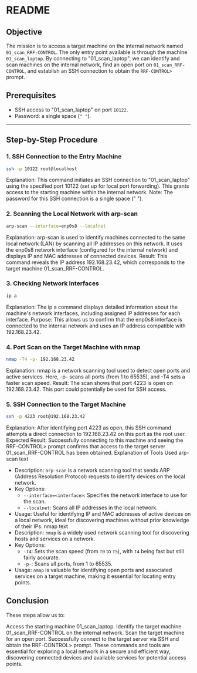 # README

## Objective

The mission is to access a target machine on the internal network named `01_scan_RRF-CONTROL`. The only entry point available is through the machine `01_scan_laptop`. By connecting to "01_scan_laptop", we can identify and scan machines on the internal network, find an open port on `01_scan_RRF-CONTROL`, and establish an SSH connection to obtain the `RRF-CONTROL>` prompt.

## Prerequisites

- SSH access to "01_scan_laptop" on port `10122`.
- Password: a single space (`" "`).

---

## Step-by-Step Procedure

### 1. SSH Connection to the Entry Machine

```bash
ssh -p 10122 root@localhost
```

Explanation: This command initiates an SSH connection to "01_scan_laptop" using the specified port 10122 (set up for local port forwarding). This grants access to the starting machine within the internal network.
Note: The password for this SSH connection is a single space (" ").
### 2. Scanning the Local Network with arp-scan

```bash
arp-scan --interface=enp0s8 --localnet
```
Explanation: arp-scan is used to identify machines connected to the same local network (LAN) by scanning all IP addresses on this network. It uses the enp0s8 network interface (configured for the internal network) and displays IP and MAC addresses of connected devices.
Result: This command reveals the IP address 192.168.23.42, which corresponds to the target machine 01_scan_RRF-CONTROL.
### 3. Checking Network Interfaces
```bash
ip a
```
Explanation: The ip a command displays detailed information about the machine's network interfaces, including assigned IP addresses for each interface.
Purpose: This allows us to confirm that the enp0s8 interface is connected to the internal network and uses an IP address compatible with 192.168.23.42.
### 4. Port Scan on the Target Machine with nmap
```bash
nmap -T4 -p- 192.168.23.42
```
Explanation: nmap is a network scanning tool used to detect open ports and active services. Here, -p- scans all ports (from 1 to 65535), and -T4 sets a faster scan speed.
Result: The scan shows that port 4223 is open on 192.168.23.42. This port could potentially be used for SSH access.
### 5. SSH Connection to the Target Machine
```bash
ssh -p 4223 root@192.168.23.42
```
Explanation: After identifying port 4223 as open, this SSH command attempts a direct connection to 192.168.23.42 on this port as the root user.
Expected Result: Successfully connecting to this machine and seeing the RRF-CONTROL> prompt confirms that access to the target server 01_scan_RRF-CONTROL has been obtained.
Explanation of Tools Used
arp-scan
text
- Description: `arp-scan` is a network scanning tool that sends ARP (Address Resolution Protocol) requests to identify devices on the local network.
- Key Options:
  - `--interface=<interface>`: Specifies the network interface to use for the scan.
  - `--localnet`: Scans all IP addresses in the local network.
- Usage: Useful for identifying IP and MAC addresses of active devices on a local network, ideal for discovering machines without prior knowledge of their IPs.
nmap
text
- Description: `nmap` is a widely used network scanning tool for discovering hosts and services on a network.
- Key Options:
  - `-T4`: Sets the scan speed (from `T0` to `T5`), with `T4` being fast but still fairly accurate.
  - `-p-`: Scans all ports, from 1 to 65535.
- Usage: `nmap` is valuable for identifying open ports and associated services on a target machine, making it essential for locating entry points.
## Conclusion
These steps allow us to:

Access the starting machine 01_scan_laptop.
Identify the target machine 01_scan_RRF-CONTROL on the internal network.
Scan the target machine for an open port.
Successfully connect to the target server via SSH and obtain the RRF-CONTROL> prompt.
These commands and tools are essential for exploring a local network in a secure and efficient way, discovering connected devices and available services for potential access points.